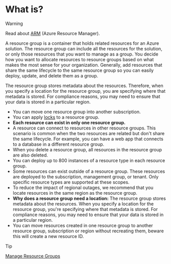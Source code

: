 # What is?

>[!WARNING]
>Read about [ARM](../Extras/Azure%20resoruce%20manager.md) (Azure Resource Manager).

A resource group is a container that holds related resources for an Azure solution. The resource group can include all the resources for the solution, or only those resources that you want to manage as a group. You decide how you want to allocate resources to resource groups based on what makes the most sense for your organization. Generally, add resources that share the same lifecycle to the same resource group so you can easily deploy, update, and delete them as a group.

The resource group stores metadata about the resources. Therefore, when you specify a location for the resource group, you are specifying where that metadata is stored. For compliance reasons, you may need to ensure that your data is stored in a particular region.

- You can move one resource group into another subscription.
- You can apply [locks](./Configure%20resource%20locks.md) to a resource group.
- **Each resource can exist in only one resource group.**
- A resource can connect to resources in other resource groups. This scenario is common when the two resources are related but don't share the same lifecycle. For example, you can have a web app that connects to a database in a different resource group.
- When you delete a resource group, all resources in the resource group are also deleted.
- You can deploy up to 800 instances of a resource type in each resource group.
- Some resources can exist outside of a resource group. These resources are deployed to the subscription, management group, or tenant. Only specific resource types are supported at these scopes.
- To reduce the impact of regional outages, we recommend that you locate resources in the same region as the resource group.
- **Why does a resource group need a location:** The resource group stores metadata about the resources. When you specify a location for the resource group, you're specifying where that metadata is stored. For compliance reasons, you may need to ensure that your data is stored in a particular region.
- You can move resources created in one resource group to another resource group, subscription or region without recreating them, beware this will create a new resource ID.

>[!TIP]
>[Manage Resource Groups](https://learn.microsoft.com/en-us/azure/azure-resource-manager/management/manage-resource-groups-portal)
